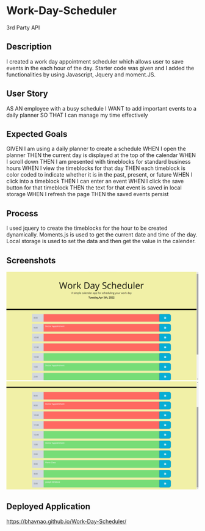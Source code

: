 # Work-Day-Scheduler
3rd Party API

## Description
I created a work day appointment scheduler which allows user to save events in the each hour of the day. Starter code was given and I added the functionalities by using Javascript, Jquery and  moment.JS.


## User Story
AS AN employee with a busy schedule
I WANT to add important events to a daily planner
SO THAT I can manage my time effectively

## Expected Goals
GIVEN I am using a daily planner to create a schedule
WHEN I open the planner
THEN the current day is displayed at the top of the calendar
WHEN I scroll down
THEN I am presented with timeblocks for standard business hours
WHEN I view the timeblocks for that day
THEN each timeblock is color coded to indicate whether it is in the past, present, or future
WHEN I click into a timeblock
THEN I can enter an event
WHEN I click the save button for that timeblock
THEN the text for that event is saved in local storage
WHEN I refresh the page
THEN the saved events persist

## Process
I used jquery to create the timeblocks for the hour to be created dynamically.
Moments.js is used to get the current date and time of the day. Local storage is used to set the data and then get the value in the calender. 

## Screenshots
![workDay Scheduler](./assets/images/Screenshot-1.png)
![Workday Scheduler](./assets/images/Screenshot-2.png)
## Deployed Application
https://bhavnao.github.io/Work-Day-Scheduler/
 